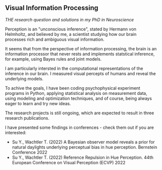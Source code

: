 ## Visual Information Processing

_THE research question and solutions in my PhD in Neuroscience_


<!-- ### Inference in visual information processing -->

Perception is an "unconscious inference", stated by Hermann von Helmholtz, and believed by me, a scientist studying how our brain processes rich and ambiguous visual information.

It seems that from the perspective of information processing, the brain is an information processor that never rests and implements statstical inference, for example, using Bayes rules and joint models.

<!-- ### My interests and works -->

I am particularly intersted in the computational representations of the inference in our brain. I measured visual percepts of humans and reveal the underlying models.

To achive the goals, I have been coding psychophysical experiment programs in Python, applying statistical analysis on measurement data, using modeling and optimization techniques, and of course, being always eager to learn and try new ideas.

<!-- ### Outcomes -->
The research projects is still ongoing, which are expected to result in three research publications. 

I have presented some findings in conferences - check them out if you are interested:
- Su Y., Wachtler T. (2022) A Bayesian observer model reveals a prior for natural daylights underlying perceptual bias in hue perception. Bernstein Conference 2022
- Su Y., Wachtler T. (2022) Reference Repulsion in Hue Perception. 44th European Conference on Visual Perception (ECVP) 2022

